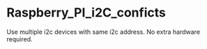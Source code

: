 # Raspberry_PI_i2C_conficts
Use multiple i2c devices with same i2c address. No extra hardware required.
